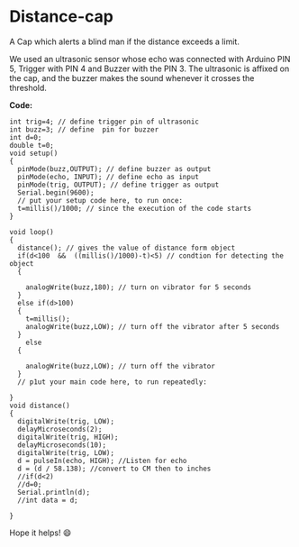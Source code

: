 # Distance-cap

A Cap which alerts a blind man if the distance exceeds a limit.

We used an ultrasonic sensor whose echo was connected with Arduino PIN 5, Trigger with PIN 4 and Buzzer with the PIN 3.
The ultrasonic is affixed on the cap, and the buzzer makes the sound whenever it crosses the threshold.

**Code:**

``` int echo=5; // define echo pin of ultrasonic 
int trig=4; // define trigger pin of ultrasonic 
int buzz=3; // define  pin for buzzer 
int d=0; 
double t=0;
void setup() 
{
  pinMode(buzz,OUTPUT); // define buzzer as output
  pinMode(echo, INPUT); // define echo as input
  pinMode(trig, OUTPUT); // define trigger as output
  Serial.begin(9600);
  // put your setup code here, to run once:
  t=millis()/1000; // since the execution of the code starts 
}
 
void loop() 
{
  distance(); // gives the value of distance form object 
  if(d<100  &&  ((millis()/1000)-t)<5) // condtion for detecting the object
  {
    
    analogWrite(buzz,180); // turn on vibrator for 5 seconds
  }
  else if(d>100)
  {
    t=millis();
    analogWrite(buzz,LOW); // turn off the vibrator after 5 seconds 
  }
    else 
  {
   
    analogWrite(buzz,LOW); // turn off the vibrator
  }
  // p1ut your main code here, to run repeatedly:

}
void distance()
{
  digitalWrite(trig, LOW);
  delayMicroseconds(2);
  digitalWrite(trig, HIGH);
  delayMicroseconds(10);
  digitalWrite(trig, LOW);
  d = pulseIn(echo, HIGH); //Listen for echo
  d = (d / 58.138); //convert to CM then to inches
  //if(d<2)
  //d=0;
  Serial.println(d);
  //int data = d;

}

```

Hope it helps! :smile:
